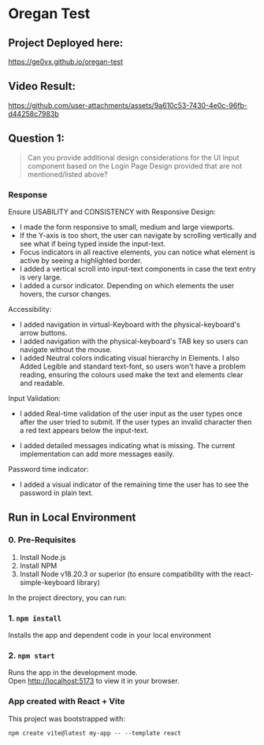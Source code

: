 # Oregan Test

## Project Deployed here:
https://ge0vx.github.io/oregan-test

## Video Result:

https://github.com/user-attachments/assets/9a610c53-7430-4e0c-96fb-d44258c7983b

## Question 1:
>Can you provide additional design considerations for the UI Input component based on the Login Page Design provided that are not mentioned/listed above?

### Response

Ensure USABILITY and CONSISTENCY with Responsive Design:

- I made the form responsive to small, medium and large viewports.
- If the Y-axis is too short, the user can navigate by scrolling vertically and see what if being typed inside the input-text.
- Focus indicators in all reactive elements, you can notice what element is active by seeing a highlighted border.
- I added a vertical scroll into input-text components in case the text entry is very large.
- I added a cursor indicator. Depending on which elements the user hovers, the cursor changes.

Accessibility:

- I added navigation in virtual-Keyboard with the physical-keyboard's arrow buttons.
- I added navigation with the physical-keyboard's TAB key so users can navigate without the mouse.
- I added Neutral colors indicating visual hierarchy in Elements. I also Added Legible and standard text-font, so users won't have a problem reading, ensuring the colours used make the text and elements clear and readable.

Input Validation:

- I added Real-time validation of the user input as the user types once after the user tried to submit. If the user types an invalid character then a red text appears below the input-text.

- I added detailed messages indicating what is missing. The current implementation can add more messages easily.

Password time indicator:

- I added a visual indicator of the remaining time the user has to see the password in plain text.

## Run in Local Environment

### 0. Pre-Requisites

1. Install Node.js
2. Install NPM
3. Install Node v18.20.3 or superior (to ensure compatibility with the react-simple-keyboard library)

In the project directory, you can run:

### 1. `npm install`

Installs the app and dependent code in your local environment

### 2. `npm start`

Runs the app in the development mode.\
Open [http://localhost:5173](http://localhost:5173) to view it in your browser.


### App created with React + Vite
This project was bootstrapped with:
```
npm create vite@latest my-app -- --template react
```
